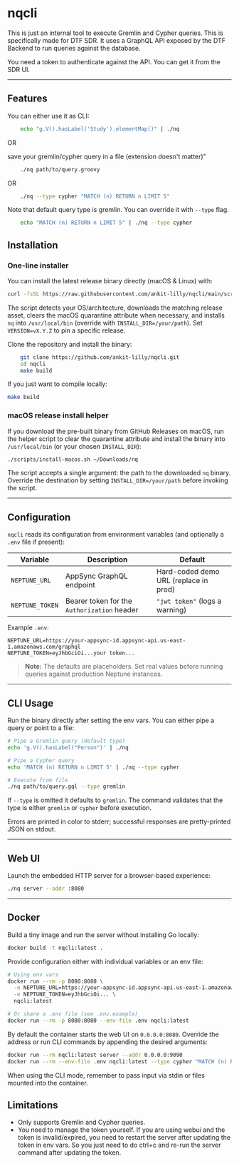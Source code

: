 # nqcli

This is just an internal tool to execute Gremlin and Cypher queries. This is specifically made for DTF SDR. It uses a GraphQL API exposed by the DTF Backend to run queries against the database. 

You need a token to authenticate against the API. You can get it from the SDR UI.

---

## Features


You can either use it as CLI:

```sh
    echo "g.V().hasLabel('Study').elementMap()" | ./nq
```

OR 

save your gremlin/cypher query in a file (extension doesn't matter)"

```sh
    ./nq path/to/query.groovy 
```
OR 

```sh
    ./nq --type cypher "MATCH (n) RETURN n LIMIT 5"
```

Note that default query type is gremlin. You can override it with `--type` flag.

```sh
    echo "MATCH (n) RETURN n LIMIT 5" | ./nq --type cypher
```

## Installation

### One-line installer

You can install the latest release binary directly (macOS & Linux) with:

```bash
curl -fsSL https://raw.githubusercontent.com/ankit-lilly/nqcli/main/scripts/install.sh | bash
```

The script detects your OS/architecture, downloads the matching release asset, clears the macOS quarantine attribute when necessary, and installs `nq` into `/usr/local/bin` (override with `INSTALL_DIR=/your/path`). Set `VERSION=vX.Y.Z` to pin a specific release.

Clone the repository and install the binary:

```bash
    git clone https://github.com/ankit-lilly/nqcli.git
    cd nqcli
    make build
```

If you just want to compile locally:

```bash
make build
```

### macOS release install helper

If you download the pre-built binary from GitHub Releases on macOS, run the helper script to clear the quarantine attribute and install the binary into `/usr/local/bin` (or your chosen `INSTALL_DIR`):

```bash
./scripts/install-macos.sh ~/Downloads/nq
```

The script accepts a single argument: the path to the downloaded `nq` binary. Override the destination by setting `INSTALL_DIR=/your/path` before invoking the script.

---

## Configuration

`nqcli` reads its configuration from environment variables (and optionally a `.env` file if present):

| Variable         | Description                                              | Default                                 |
| ---------------- | -------------------------------------------------------- | --------------------------------------- |
| `NEPTUNE_URL`    | AppSync GraphQL endpoint                                 | Hard-coded demo URL (replace in prod)   |
| `NEPTUNE_TOKEN`  | Bearer token for the `Authorization` header              | `"jwt token"` (logs a warning)          |

Example `.env`:

```dotenv
NEPTUNE_URL=https://your-appsync-id.appsync-api.us-east-1.amazonaws.com/graphql
NEPTUNE_TOKEN=eyJhbGciOi...your token...
```

> **Note:** The defaults are placeholders. Set real values before running queries against production Neptune instances.

---

## CLI Usage

Run the binary directly after setting the env vars. You can either pipe a query or point to a file:

```bash
# Pipe a Gremlin query (default type)
echo 'g.V().hasLabel("Person")' | ./nq

# Pipe a Cypher query
echo 'MATCH (n) RETURN n LIMIT 5' | ./nq --type cypher

# Execute from file
./nq path/to/query.gql --type gremlin
```

If `--type` is omitted it defaults to `gremlin`. The command validates that the type is either `gremlin` or `cypher` before execution.

Errors are printed in color to stderr; successful responses are pretty-printed JSON on stdout.

---

## Web UI

Launch the embedded HTTP server for a browser-based experience:

```bash
./nq server --addr :8080
```

---

## Docker

Build a tiny image and run the server without installing Go locally:

```bash
docker build -t nqcli:latest .
```

Provide configuration either with individual variables or an env file:

```bash
# Using env vars
docker run --rm -p 8080:8080 \
  -e NEPTUNE_URL=https://your-appsync-id.appsync-api.us-east-1.amazonaws.com/graphql \
  -e NEPTUNE_TOKEN=eyJhbGciOi... \
  nqcli:latest

# Or share a .env file (see .env.example)
docker run --rm -p 8080:8080 --env-file .env nqcli:latest
```

By default the container starts the web UI on `0.0.0.0:8080`. Override the address or run CLI commands by appending the desired arguments:

```bash
docker run --rm nqcli:latest server --addr 0.0.0.0:9090
docker run --rm --env-file .env nqcli:latest --type cypher "MATCH (n) RETURN n LIMIT 5"
```

When using the CLI mode, remember to pass input via stdin or files mounted into the container.


## Limitations


- Only supports Gremlin and Cypher queries.
- You need to manage the token yourself. If you are using webui and the token is invalid/expired, you need to restart the server after updating the token in env vars.
So you just need to do ctrl+c and re-run the server command after updating the token.
